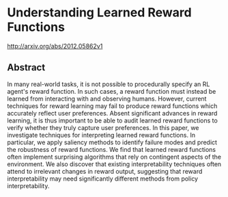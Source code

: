 # Understanding Learned Reward Functions
http://arxiv.org/abs/2012.05862v1
## Abstract
In many real-world tasks, it is not possible to procedurally specify an RL agent's reward function. In such cases, a reward function must instead be learned from interacting with and observing humans. However, current techniques for reward learning may fail to produce reward functions which accurately reflect user preferences. Absent significant advances in reward learning, it is thus important to be able to audit learned reward functions to verify whether they truly capture user preferences. In this paper, we investigate techniques for interpreting learned reward functions. In particular, we apply saliency methods to identify failure modes and predict the robustness of reward functions. We find that learned reward functions often implement surprising algorithms that rely on contingent aspects of the environment. We also discover that existing interpretability techniques often attend to irrelevant changes in reward output, suggesting that reward interpretability may need significantly different methods from policy interpretability.